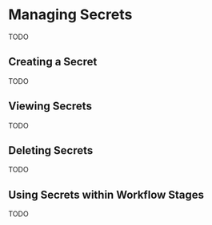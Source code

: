 # Managing Secrets

TODO

## Creating a Secret

TODO

## Viewing Secrets

TODO

## Deleting Secrets

TODO

## Using Secrets within Workflow Stages

TODO
